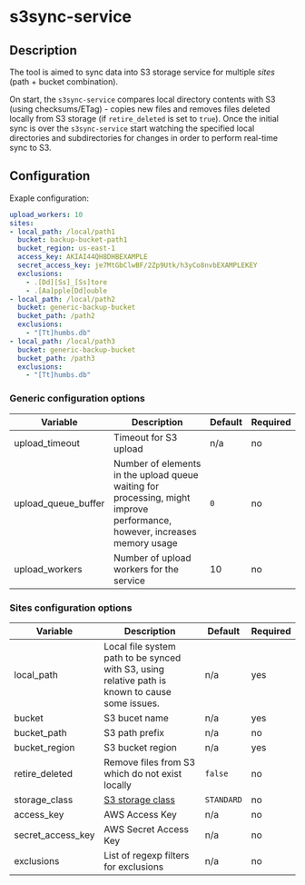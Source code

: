 # s3sync-service

## Description

The tool is aimed to sync data into S3 storage service for multiple _sites_ (path + bucket combination).

On start, the `s3sync-service` compares local directory contents with S3 (using checksums/ETag) - copies new files and removes files deleted locally from S3 storage (if `retire_deleted` is set to `true`). Once the initial sync is over the `s3sync-service` start watching the specified local directories and subdirectories for changes in order to perform real-time sync to S3.

## Configuration

Exaple configuration:
```yaml
upload_workers: 10
sites:
- local_path: /local/path1
  bucket: backup-bucket-path1
  bucket_region: us-east-1
  access_key: AKIAI44QH8DHBEXAMPLE
  secret_access_key: je7MtGbClwBF/2Zp9Utk/h3yCo8nvbEXAMPLEKEY
  exclusions:
    - .[Dd][Ss]_[Ss]tore
    - .[Aa]pple[Dd]ouble
- local_path: /local/path2
  bucket: generic-backup-bucket
  bucket_path: /path2
  exclusions:
    - "[Tt]humbs.db"
- local_path: /local/path3
  bucket: generic-backup-bucket
  bucket_path: /path3
  exclusions:
    - "[Tt]humbs.db"
```
### Generic configuration options

| Variable | Description | Default | Required |
|----------|-------------|---------|----------|
| upload_timeout | Timeout for S3 upload | n/a | no |
| upload_queue_buffer | Number of elements in the upload queue waiting for processing, might improve performance, however, increases memory usage | `0` | no |
| upload_workers | Number of upload workers for the service | 10 | no |

### Sites configuration options

| Variable | Description | Default | Required |
|----------|-------------|---------|----------|
| local_path | Local file system path to be synced with S3, using relative path is known to cause some issues. | n/a | yes |
| bucket | S3 bucet name | n/a | yes |
| bucket_path | S3 path prefix | n/a | no |
| bucket_region | S3 bucket region | n/a | yes |
| retire_deleted | Remove files from S3 which do not exist locally | `false` | no |
| storage_class | [S3 storage class](https://docs.aws.amazon.com/AmazonS3/latest/dev/storage-class-intro.html#sc-compare) | `STANDARD` | no |
| access_key | AWS Access Key | n/a | no |
| secret_access_key | AWS Secret Access Key | n/a | no |
| exclusions | List of regexp filters for exclusions | n/a | no |
